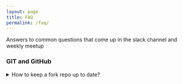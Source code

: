 ```yaml
---
layout: page
title: FAQ
permalink: /faq/
---
```


Answers to common questions that come up in the slack channel and weekly meetup

### GIT and GitHub

<details>
  <summary>How to keep a fork repo up to date?</summary>

* Set an upstream repo:
  * `git remote add upstream MAIN_REPO_URL.git`
* Verify:
  * `git remote -v`
* Fetch changes from upstream repo:
  * `git fetch upstream`
* Merge changes into your local fork repo:
  * `git merge upstream/main`
* Update your remote fork repo on GitHub:
  * `git push`
* [More info about GitHub Forking](https://gist.github.com/Chaser324/ce0505fbed06b947d962)
</details>
